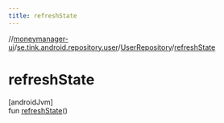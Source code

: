 ```yaml
---
title: refreshState
---
```

//[moneymanager-ui](../../../index.html)/[se.tink.android.repository.user](../index.html)/[UserRepository](index.html)/[refreshState](refresh-state.html)



# refreshState



[androidJvm]\
fun [refreshState](refresh-state.html)()




